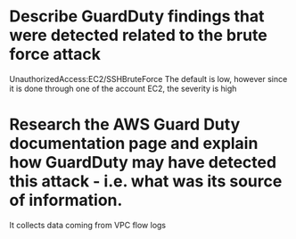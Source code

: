 # Describe GuardDuty findings that were detected related to the brute force attack

UnauthorizedAccess:EC2/SSHBruteForce
The default is low, however since it is done through one of the account EC2, the severity is high

# Research the AWS Guard Duty documentation page and explain how GuardDuty may have detected this attack - i.e. what was its source of information.
It collects data coming from  VPC flow logs  